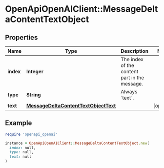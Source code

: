 # OpenApiOpenAIClient::MessageDeltaContentTextObject

## Properties

| Name | Type | Description | Notes |
| ---- | ---- | ----------- | ----- |
| **index** | **Integer** | The index of the content part in the message. |  |
| **type** | **String** | Always &#x60;text&#x60;. |  |
| **text** | [**MessageDeltaContentTextObjectText**](MessageDeltaContentTextObjectText.md) |  | [optional] |

## Example

```ruby
require 'openapi_openai'

instance = OpenApiOpenAIClient::MessageDeltaContentTextObject.new(
  index: null,
  type: null,
  text: null
)
```

